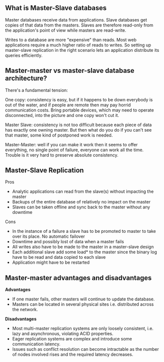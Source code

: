 ## What is Master-Slave databases 
Master databases receive data from applications. Slave databases get copies of that data from the masters. Slaves are therefore read-only from the application's point of view while masters are read-write.

Writes to a database are more "expensive" than reads.  Most web applications require a much higher ratio of reads to writes.  So setting up master-slave replication in the right scenario lets an application distribute its queries efficiently.


## Master-master vs master-slave database architecture?
There's a fundamental tension:

One copy: consistency is easy, but if it happens to be down everybody is out of the water, and if people are remote then may pay horrid communication costs. Bring portable devices, which may need to operate disconnected, into the picture and one copy won't cut it.

Master Slave: consistency is not too difficult because each piece of data has exactly one owning master. But then what do you do if you can't see that master, some kind of postponed work is needed.

Master-Master: well if you can make it work then it seems to offer everything, no single point of failure, everyone can work all the time. Trouble is it very hard to preserve absolute consistency. 

## Master-Slave Replication

Pros

  * Analytic applications can read from the slave(s) without impacting the master
  * Backups of the entire database of relatively no impact on the master
  * Slaves can be taken offline  and sync back to the master without any downtime

Cons

 * In the instance of a failure a slave has to be promoted to master to take over its place. No automatic failover
 * Downtime and possibly lost of data when a master fails
 * All writes also have to be made to the master in a master-slave design
 * Each additional slave add some load* to the master since the binary log have to be read and data copied to each slave
 * Application might have to be restarted

## Master-master advantages and disadvantages

__Advantages__

* If one master fails, other masters will continue to update the database.
* Masters can be located in several physical sites i.e. distributed across the network.

__Disadvantages__

* Most multi-master replication systems are only loosely consistent, i.e. lazy and asynchronous, violating ACID properties.
* Eager replication systems are complex and introduce some communication latency.
* Issues such as conflict resolution can become intractable as the number of nodes involved rises and the required latency decreases.

